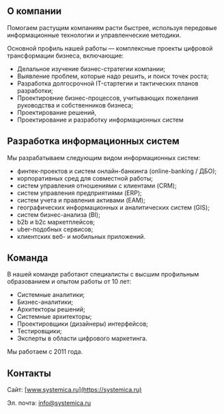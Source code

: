 ## О компании

Помогаем растущим компаниям расти быстрее, используя передовые информационные технологии и управленческие методики. 

Основной профиль нашей работы — комплексные проекты цифровой трансформации бизнеса, включающие:

*   Делальное изучение бизнес-стратегии компании;
*   Выявление проблем, которые надо решить, и поиск точек роста;
*   Разработка долгосрочной IT-стартегии и тактических планов разработки;
*   Проектировние бизнес-процессов, учитывающих пожелания руководства и собственников бизнеса;
*   Проектирование решений,
*   Проектирование и разработку информационных систем

## Разработка информационных систем
Мы разрабатываем следующим видом информационных систем:
*   финтек-проектов и систем онлайн-банкинга (online-banking / ДБО);
*   корпоративных сред для совместной работы;
*   систем управления отношениями с клиентами (CRM);
*   систем управления предприятиями (ERP);
*   систем учета и правления активами (EAM);
*   географических информационных и аналитических систем (GIS);
*   систем бизнес-анализа (BI);
*   b2b и b2c маркетплейсов;
*   uber-подобных сервисов;
*   клиентских веб- и мобильных приложений.

## Команда
В нашей команде работают специалисты с высшим профильным образованием и опытом работы от 10 лет:
*   Системные аналитики;
*   Бизнес-аналитики;
*   Архитекторы решений;
*   Системные архитекторы;
*   Проектировщики (дизайнеры) интерфейсов;
*   Тестировщики;
*   Эксперты в области цифрового маркетинга.

Мы работаем с 2011 года.

## Контакты

Сайт: [www.systemica.ru](https://systemica.ru)

Эл. почта: [info@systemica.ru](mailto:info@systemica.ru)
